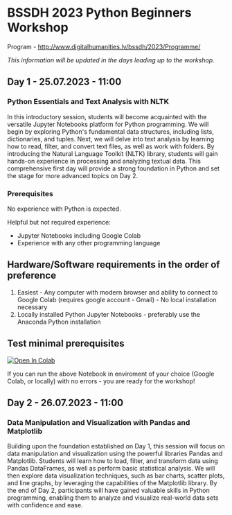 # BSSDH 2023 Python Beginners Workshop

Program - http://www.digitalhumanities.lv/bssdh/2023/Programme/

*This information will be updated in the days leading up to the workshop.*

## Day 1 - 25.07.2023 - 11:00

### Python Essentials and Text Analysis with NLTK

In this introductory session, students will become acquainted with the versatile Jupyter Notebooks platform for Python programming. We will begin by exploring Python's fundamental data structures, including lists, dictionaries, and tuples. Next, we will delve into text analysis by learning how to read, filter, and convert text files, as well as work with folders. By introducing the Natural Language Toolkit (NLTK) library, students will gain hands-on experience in processing and analyzing textual data. This comprehensive first day will provide a strong foundation in Python and set the stage for more advanced topics on Day 2.

### Prerequisites

No experience with Python is expected.

Helpful but not required experience: 
* Jupyter Notebooks including Google Colab
* Experience with any other programming language

## Hardware/Software requirements in the order of preference

1. Easiest - Any computer with modern browser and ability to connect to Google Colab (requires google account - Gmail) - No local installation necessary
2. Locally installed Python Jupyter Notebooks - preferably use the Anaconda Python installation

## Test minimal prerequisites

[![Open In Colab](https://colab.research.google.com/assets/colab-badge.svg)](https://colab.research.google.com/github/ValRCS/BSSDH_2023_workshop/blob/main/notebooks/test_python_setup.ipynb)

If you can run the above Notebook in enviroment of your choice (Google Colab, or locally) with no errors - you are ready for the workshop!

## Day 2 - 26.07.2023 - 11:00

### Data Manipulation and Visualization with Pandas and Matplotlib

Building upon the foundation established on Day 1, this session will focus on data manipulation and visualization using the powerful libraries Pandas and Matplotlib. Students will learn how to load, filter, and transform data using Pandas DataFrames, as well as perform basic statistical analysis. We will then explore data visualization techniques, such as bar charts, scatter plots, and line graphs, by leveraging the capabilities of the Matplotlib library. By the end of Day 2, participants will have gained valuable skills in Python programming, enabling them to analyze and visualize real-world data sets with confidence and ease.

